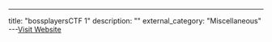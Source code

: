 ---
title: "bossplayersCTF 1"
description: ""
external_category: "Miscellaneous"
---[Visit Website](https://www.hackingarticles.in/bossplayersctf-1-vulnhub-walkthrough/)

